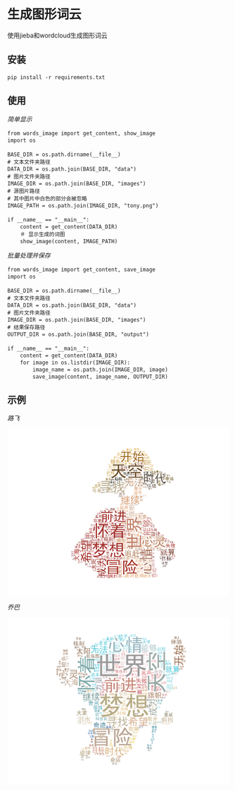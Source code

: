 生成图形词云
==========

使用jieba和wordcloud生成图形词云

## 安装

    pip install -r requirements.txt

## 使用

*简单显示*

    from words_image import get_content, show_image
    import os

    BASE_DIR = os.path.dirname(__file__)
    # 文本文件夹路径
    DATA_DIR = os.path.join(BASE_DIR, "data")
    # 图片文件夹路径
    IMAGE_DIR = os.path.join(BASE_DIR, "images")
    # 源图片路径
    # 其中图片中白色的部分会被忽略
    IMAGE_PATH = os.path.join(IMAGE_DIR, "tony.png")

    if __name__ == "__main__":
        content = get_content(DATA_DIR)
        ＃ 显示生成的词图
        show_image(content, IMAGE_PATH)

*批量处理并保存*

    from words_image import get_content, save_image
    import os

    BASE_DIR = os.path.dirname(__file__)
    # 文本文件夹路径
    DATA_DIR = os.path.join(BASE_DIR, "data")
    # 图片文件夹路径
    IMAGE_DIR = os.path.join(BASE_DIR, "images")
    # 结果保存路径
    OUTPUT_DIR = os.path.join(BASE_DIR, "output")

    if __name__ == "__main__":
        content = get_content(DATA_DIR)
        for image in os.listdir(IMAGE_DIR):
            image_name = os.path.join(IMAGE_DIR, image)
            save_image(content, image_name, OUTPUT_DIR)


## 示例

*路飞*

![luffy_word](output/luffy.png)

*乔巴*

![tony_words](output/tony.png)
